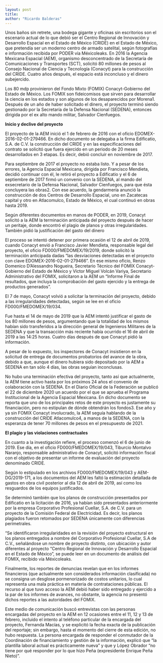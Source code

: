 ```yaml
---
layout: post
title: 
author: "Ricardo Balderas"
---
```


Unos baños sin retrete, una bodega gigante y oficinas sin escritorios son el escenario actual de lo que debió ser el Centro Regional de Innovación y Desarrollo Espacial en el Estado de México (CRIDE) en el Estado de México, que pretendía ser un moderno centro de armado satelital, según fotografías e información recibida por PODER vía Méxicoleaks. En 2016 la Agencia Mexicana Espacial (AEM), organismo desconcentrado de la Secretaría de Comunicaciones y Transportes (SCT), solicitó 80 millones de pesos al Consejo Nacional de Ciencia y Tecnología (Conacyt) para la construcción del CRIDE. Cuatro años después, el espacio está inconcluso y el dinero subejercido. 

Los 80 mdp provinieron del Fondo Mixto (FOMIX) Conacyt-Gobierno del Estado de México. Los FOMIX son fideicomisos que sirven para desarrollar la ciencia en los estados y son algunos de los desaparecidos por Morena1. Después de un año de haber solicitado el dinero, el proyecto terminó siendo gestionado por la Secretaría de la Defensa Nacional (SEDENA), entonces dirigida por el ex alto mando militar, Salvador Cienfuegos. 

**Inicio y declive del proyecto**

El proyecto de la AEM inició el 1 de febrero de 2016 con el oficio EDOMEX-2016-02-01-279466. En dicho documento se delegaba a la firma Edificatio, S.A. de C.V. la construcción del CRIDE y en las especificaciones del contrato se solicitó que fuera ejercido en un periodo de 20 meses desarrollados en 3 etapas. Es decir, debió concluir en noviembre de 2017. 

Para septiembre de 2017 el proyecto no estaba listo. Y a pesar de los errores, la Agencia Espacial Mexicana, dirigida por Francisco Mendieta, decidió continuar con él, le retiró el proyecto a Edificatio y el 6 de septiembre de 2017 firmó un convenio con la SEDENA, al mando del exsecretario de la Defensa Nacional, Salvador Cienfuegos, para que ésta concluyera las obras2. Con ese acuerdo, la gendarmería anunció la construcción de dos Centros de Desarrollo Espacial, uno en Zacatecas capital y otro en Atlacomulco, Estado de México, el cual continuó en obras hasta 2019. 

Según diferentes documentos en manos de PODER, en 2019, Conacyt solicitó a la AEM la terminación anticipada del proyecto después de hacer un peritaje, donde encontró el plagio de planos y otras irregularidades. También pidió la justificación del gasto del dinero

El proceso se intentó detener por primera ocasión el 12 de abril de 2019, cuando Conacyt envió a Francisco Javier Mendieta, responsable legal del proyecto, el oficio FD000/FMEDOMEX/19/2019, donde solicitó la terminación anticipada dadas “las desviaciones detectadas en el proyecto con clave EDOMEX-2016-02-01-279466”. En ese mismo oficio, Renzo Domenico D’Alessandro Nogueira, Secretario Técnico del FOMIX Conacyt-Gobierno del Estado de México y Víctor Miguel Volcán Variya, Secretario Administrativo del FOMIX, solicitaron a la AEM un “Informe Final de resultados, que incluya la comprobación del gasto ejercido y la entrega de productos generados”.

El 7 de mayo, Conacyt volvió a solicitar la terminación del proyecto, debido a las irregularidades detectadas, según se lee en el oficio FD000/FMEDOMEX/19/034.

Fue hasta el 14 de mayo de 2019 que la AEM intentó justificar el gasto de los 80 millones de pesos, argumentando que la totalidad de los mismos habían sido transferidos a la dirección general de Ingenieros Militares de la SEDENA y que la transacción más reciente había ocurrido el 16 de abril de 2019 a las 14:25 horas. Cuatro días después de que Conacyt pidió la información. 

A pesar de lo expuesto, los inspectores de Conacyt insistieron en la solicitud de entrega de documentos probatorios del avance de la obra, debido a que, aunque el dinero hubiera sido depositado por la AEM a SEDENA en tan sólo 4 días, las obras seguían inconclusas. 

No hubo una terminación efectiva del proyecto, tanto así que actualmente, la AEM tiene activo hasta por los próximos 24 años el convenio de colaboración con la SEDENA. En el Diario Oficial de la Federación se publicó el 22 de diciembre 2020 un acuerdo por el que se aprueba el Programa Institucional de la Agencia Espacial Mexicana. En dicho documento se reporta que uno de los principales retos de este proyecto es justamente su financiación, pero no estipulan de dónde obtendrán los fondos3. Ese año y ya sin FOMIX Conacyt involucrado, la AEM seguía hablando de la construcción del CRIDE Atlacomulco4, a manos de la SEDENA, con la esperanza de tener 70 millones de pesos en el presupuesto de 2021. 

**El plagio y las violaciones contractuales**

En cuanto a la investigación refiere, el proceso comenzó el 6 de junio de 2019. Ese día, en el oficio FD000/FMEDOMEX/19/043, Tiburcio Montalvo Naranjo, responsable administrativo de Conacyt, solicitó información fiscal con el objetivo de presentar un informe de evaluación del proyecto denominado CRIDE. 

Según lo estipulado en los archivos FD000/FMEDOMEX/19/043 y AEM-DG/2019-171, a los documentos del AEM les faltó la estimación detallada de gastos en obra civil posterior al día 12 de abril de 2019, así como los resguardos de los equipos justificados.

Se determinó también que los planos de construcción presentados por Edificatio en la licitación de 2016, ya habían sido presentados anteriormente por la empresa Corporativo Profesional Cuellar, S.A. de C.V. para un proyecto de la Comisión Federal de Electricidad. Es decir, los planos plagiados fueron retomados por SEDENA únicamente con diferencias perimetrales.

“Se identificaron irregularidades en la revisión del proyecto estructural en los planos entregados a nombre del Corporativo Profesional Cuellar, S.A de C.V., señalándose un nombre de proyecto distinto, con ubicación y autor diferentes al proyecto “Centro Regional de Innovación y Desarrollo Espacial en el Estado de México”, se puede leer en un documento de análisis del FOMIX, recibido vía Méxicoleaks.

Finalmente, los reportes de denuncias revelan que en los informes financieros (que actualmente son considerados información clasificada) no se consigna un desglose pormenorizado de costos unitarios, lo cual representa una mala práctica en materia de contrataciones públicas. El recurso al que tuvo acceso la AEM debió haber sido entregado y ejercido a la par de los informes de avances, no obstante, la agencia no presentó dichos reportes a las autoridades del FOMIX.

Este medio de comunicación buscó entrevistas con las personas encargadas del proyecto en la AEM en 12 ocasiones entre el 11, 12 y 13 de febrero, incluido el intento al teléfono particular de la encargada del proyecto, Fernanda Macías, y se explicitó la fecha exacta de la publicación del reportaje; sin embargo, hasta el momento del cierre de esta edición, no hubo respuesta. La persona encargada de responder el conmutador de la Coordinación de financiamiento y gestión de la información, explicó que “la plantilla laboral actual es prácticamente nueva” y que y López Obrador “no tiene por qué responder por lo que hizo Peña (expresidente Enrique Peña Nieto)”.
